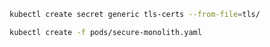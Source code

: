 

```bash
kubectl create secret generic tls-certs --from-file=tls/
```


```bash
kubectl create -f pods/secure-monolith.yaml
```